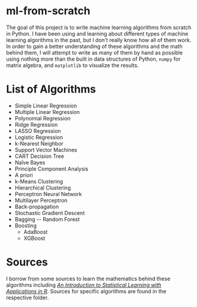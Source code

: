 # ml-from-scratch

The goal of this project is to write machine learning algorithms from scratch in Python. I have been using and learning about different types of machine learning algorithms in the past, but I don't really know how all of them work. In order to gain a better understanding of these algorithms and the math behind them, I will attempt to write as many of them by hand as possible using nothing more than the built in data structures of Python, `numpy` for matrix algebra, and `matplotlib` to visualize the results.

# List of Algorithms

- Simple Linear Regression
- Multiple Linear Regression
- Polynomial Regression
- Ridge Regression
- LASSO Regression
- Logistic Regression
- k-Nearest Neighbor
- Support Vector Machines
- CART Decision Tree
- Naïve Bayes
- Principle Component Analysis
- A priori
- k-Means Clustering
- Hierarchical Clustering
- Perceptron Neural Network
- Multilayer Perceptron
- Back-propagation
- Stochastic Gradient Descent
- Bagging -- Random Forest
- Boosting
  - AdaBoost
  - XGBoost

# Sources

I borrow from some sources to learn the mathematics behind these algorithms including [*An Introduction to Statistical Learning with Applications in R*](http://faculty.marshall.usc.edu/gareth-james/ISL/). Sources for specific algorithms are found in the respective folder.

